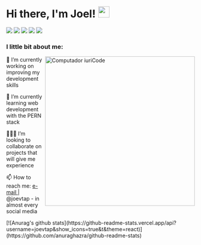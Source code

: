 <h1>Hi there, I'm Joel! <img src="https://raw.githubusercontent.com/MartinHeinz/MartinHeinz/master/wave.gif" width="30px"></h1>
<!-- <h3 align="center">A cool guy that always wants to learn</h3> -->
<a href = "mailto: joelvitortorres@gmail.com"><img src="https://img.shields.io/badge/-Gmail-%23EA4335?style=for-the-badge&logo=gmail&logoColor=white"></a>
<a href="https://www.linkedin.com/in/joevtap/" target="_blank"><img src="https://img.shields.io/badge/-LinkedIn-%230077B5?style=for-the-badge&logo=linkedin&logoColor=white"></a>
<a href="https://codepen.io/joevtap" target="_blank"><img src="https://img.shields.io/badge/-Codepen-%23333?style=for-the-badge&logo=codepen&logoColor=white"></a>
<a href="https://twitter.com/joevtap" target="_blank"><img src="https://img.shields.io/badge/-Twitter-%231DA1F2?style=for-the-badge&logo=twitter&logoColor=white"></a>
<a href="https://instagram.com/joevtap" target="_blank"><img src="https://img.shields.io/badge/-Instagram-%23E4405F?style=for-the-badge&logo=instagram&logoColor=white"></a>
<br>
<p align="left">
<h3>I little bit about me:</h3>
<img src="https://raw.githubusercontent.com/MicaelliMedeiros/micaellimedeiros/master/image/computer-illustration.png" min-width="400px" max-width="400px" width="400px" align="right" alt="Computador iuriCode">
    <p align="left">
        🔭 I’m currently working on improving my development skills
    </p>
    <p align="left">
        🌱 I’m currently learning web development with the PERN stack
    </p>
    <p align="left">
        🙋🏻‍♂️ I’m looking to collaborate on projects that will give me experience
    </p>
    <p align="left">
        📫 How to reach me: <a href = "mailto: joelvitortorres@gmail.com"> e-mail </a> | @joevtap - in almost every social media
    </p>
[![Anurag's github stats](https://github-readme-stats.vercel.app/api?username=joevtap&show_icons=true&t&theme=react)](https://github.com/anuraghazra/github-readme-stats)
